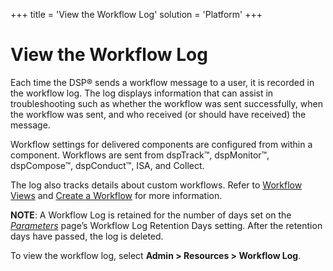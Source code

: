 +++
title = 'View the Workflow Log'
solution = 'Platform'
+++

# View the Workflow Log

Each time the DSP® sends a workflow message to a user, it is recorded in
the workflow log. The log displays information that can assist in
troubleshooting such as whether the workflow was sent successfully, when
the workflow was sent, and who received (or should have received) the
message.

Workflow settings for delivered components are configured from within a
component. Workflows are sent from dspTrack™, dspMonitor™, dspCompose™,
dspConduct™, ISA, and Collect.

The log also tracks details about custom workflows. Refer to [Workflow
Views](Workflow_Views.htm) and [Create a
Workflow](../../WebApp_Dev/Create_a_Workflow.htm) for more information.

**NOTE**: A Workflow Log is retained for the number of days set on the
*[Parameters](../Page_Desc/Parameters_All_TabsSysAdmin.htm)* page’s
Workflow Log Retention Days setting. After the retention days have
passed, the log is deleted.

To view the workflow log, select **Admin \> Resources \> Workflow Log**.
